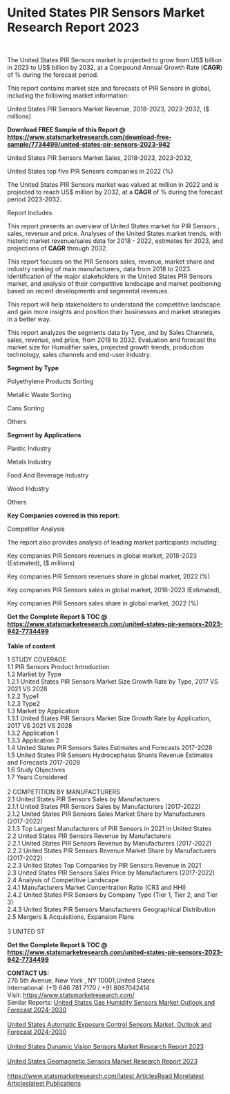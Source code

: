 <h1>United States PIR Sensors Market Research Report 2023</h1><br/><p>The United States PIR Sensors market is projected to grow from US$ billion in 2023 to US$ billion by 2032, at a Compound Annual Growth Rate (<strong>CAGR</strong>) of % during the forecast period.</p><p>This report contains market size and forecasts of PIR Sensors in global, including the following market information:</p><p>United States PIR Sensors Market Revenue, 2018-2023, 2023-2032, ($ millions)</p><p><strong>Download FREE Sample of this Report @ <a href="https://www.statsmarketresearch.com/download-free-sample/7734499/united-states-pir-sensors-2023-942">https://www.statsmarketresearch.com/download-free-sample/7734499/united-states-pir-sensors-2023-942</a></strong></p><p>United States PIR Sensors Market Sales, 2018-2023, 2023-2032,</p><p>United States top five PIR Sensors companies in 2022 (%)</p><p>The United States PIR Sensors market was valued at million in 2022 and is projected to reach US$ million by 2032, at a <strong>CAGR</strong> of % during the forecast period 2023-2032.</p><p>Report Includes</p><p>This report presents an overview of United States market for PIR Sensors , sales, revenue and price. Analyses of the United States market trends, with historic market revenue/sales data for 2018 - 2022, estimates for 2023, and projections of <strong>CAGR</strong> through 2032.</p><p>This report focuses on the PIR Sensors sales, revenue, market share and industry ranking of main manufacturers, data from 2018 to 2023. Identification of the major stakeholders in the United States PIR Sensors market, and analysis of their competitive landscape and market positioning based on recent developments and segmental revenues.</p><p>This report will help stakeholders to understand the competitive landscape and gain more insights and position their businesses and market strategies in a better way.</p><p>This report analyzes the segments data by Type, and by Sales Channels, sales, revenue, and price, from 2018 to 2032. Evaluation and forecast the market size for Humidifier sales, projected growth trends, production technology, sales channels and end-user industry.</p><p><strong>Segment by Type</strong></p><p>Polyethylene Products Sorting</p><p>Metallic Waste Sorting</p><p>Cans Sorting</p><p>Others</p><p><strong> Segment <strong><strong>by Applications</strong></strong></strong></p><p>Plastic Industry</p><p>Metals Industry</p><p>Food And Beverage Industry</p><p>Wood Industry</p><p>Others</p><p><strong>Key Companies covered in this report:</strong></p><p>Competitor Analysis</p><p>The report also provides analysis of leading market participants including:</p><p>Key companies PIR Sensors revenues in global market, 2018-2023 (Estimated), ($ millions)</p><p>Key companies PIR Sensors revenues share in global market, 2022 (%)</p><p>Key companies PIR Sensors sales in global market, 2018-2023 (Estimated),</p><p>Key companies PIR Sensors sales share in global market, 2022 (%)</p><div><b>Get the Complete Report & TOC @ <a href="https://www.statsmarketresearch.com/united-states-pir-sensors-2023-942-7734499">https://www.statsmarketresearch.com/united-states-pir-sensors-2023-942-7734499</a></b></div><br><b>Table of content</b><p>1 STUDY COVERAGE<br />1.1 PIR Sensors Product Introduction<br />1.2 Market by Type<br />1.2.1 United States PIR Sensors Market Size Growth Rate by Type, 2017 VS 2021 VS 2028<br />1.2.2 Type1<br />1.2.3 Type2<br />1.3 Market by Application<br />1.3.1 United States PIR Sensors Market Size Growth Rate by Application, 2017 VS 2021 VS 2028<br />1.3.2 Application 1<br />1.3.3 Application 2<br />1.4 United States PIR Sensors Sales Estimates and Forecasts 2017-2028<br />1.5 United States PIR Sensors Hydrocephalus Shunts Revenue Estimates and Forecasts 2017-2028<br />1.6 Study Objectives<br />1.7 Years Considered<br /><br />2 COMPETITION BY MANUFACTURERS<br />2.1 United States PIR Sensors Sales by Manufacturers<br />2.1.1 United States PIR Sensors Sales by Manufacturers (2017-2022)<br />2.1.2 United States PIR Sensors Sales Market Share by Manufacturers (2017-2022)<br />2.1.3 Top Largest Manufacturers of PIR Sensors in 2021 in United States<br />2.2 United States PIR Sensors Revenue by Manufacturers<br />2.2.1 United States PIR Sensors Revenue by Manufacturers (2017-2022)<br />2.2.2 United States PIR Sensors Revenue Market Share by Manufacturers (2017-2022)<br />2.2.3 United States Top Companies by PIR Sensors Revenue in 2021<br />2.3 United States PIR Sensors Sales Price by Manufacturers (2017-2022)<br />2.4 Analysis of Competitive Landscape<br />2.4.1 Manufacturers Market Concentration Ratio (CR3 and HHI)<br />2.4.2 United States PIR Sensors by Company Type (Tier 1, Tier 2, and Tier 3)<br />2.4.3 United States PIR Sensors Manufacturers Geographical Distribution<br />2.5 Mergers & Acquisitions, Expansion Plans<br /><br />3 UNITED ST<br><div><b>Get the Complete Report & TOC @ <a href="https://www.statsmarketresearch.com/united-states-pir-sensors-2023-942-7734499">https://www.statsmarketresearch.com/united-states-pir-sensors-2023-942-7734499</a></b></div></p> <b>CONTACT US:</b><br>276 5th Avenue, New York , NY 10001,United States<br>International: (+1) 646 781 7170 / +91 8087042414<br>Visit: <a href="https://www.statsmarketresearch.com/">https://www.statsmarketresearch.com/</a><br>Similar Reports: <a href="https://www.statsmarketresearch.com/united-states-pir-sensors-2023-942-7734499">United States Gas Humidity Sensors Market Outlook and Forecast 2024-2030</a><br/><br/><a href="https://www.statsmarketresearch.com/united-states-pir-sensors-2023-942-7734499">United States Automatic Exposure Control Sensors Market, Outlook and Forecast 2024-2030</a><br/><br/><a href="https://www.statsmarketresearch.com/united-states-pir-sensors-2023-942-7734499">United States Dynamic Vision Sensors Market Research Report 2023</a><br/><br/><a href="https://www.statsmarketresearch.com/united-states-pir-sensors-2023-942-7734499">United States Geomagnetic Sensors Market Research Report 2023</a><br/><br/><a href="https://gyeongbokgung.com">https://www.statsmarketresearch.com/</a><a href="https://hallyeomaritime.com">latest Articles</a><a href="https://jingwansa.com">Read More</a><a href=https://nguoiviet.jp/">latest Articles</a><a href="https://www.intelmarketresearch.com/">latest Publications</a>